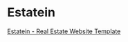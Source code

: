 # Estatein

[Estatein - Real Estate Website Template](https://www.figma.com/community/file/1314076616839640516)
